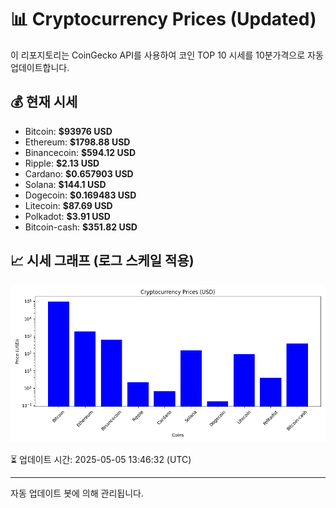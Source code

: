 
# 📊 Cryptocurrency Prices (Updated)

이 리포지토리는 CoinGecko API를 사용하여 코인 TOP 10 시세를 10분가격으로 자동 업데이트합니다.

## 💰 현재 시세
- Bitcoin: **$93976 USD**
- Ethereum: **$1798.88 USD**
- Binancecoin: **$594.12 USD**
- Ripple: **$2.13 USD**
- Cardano: **$0.657903 USD**
- Solana: **$144.1 USD**
- Dogecoin: **$0.169483 USD**
- Litecoin: **$87.69 USD**
- Polkadot: **$3.91 USD**
- Bitcoin-cash: **$351.82 USD**

## 📈 시세 그래프 (로그 스케일 적용)
![Crypto Prices](crypto_prices.png)

⏳ 업데이트 시간: 2025-05-05 13:46:32 (UTC)

---
자동 업데이트 봇에 의해 관리됩니다.
